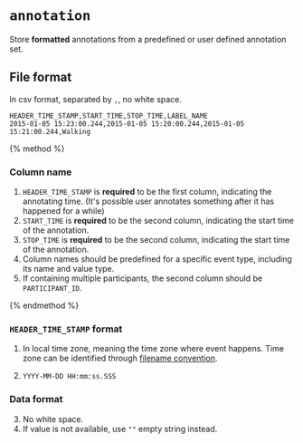 # `annotation`

Store **formatted** annotations from a predefined or user defined annotation set.

## File format

In csv format, separated by `,`, no white space.

```
HEADER_TIME_STAMP,START_TIME,STOP_TIME,LABEL_NAME
2015-01-05 15:23:00.244,2015-01-05 15:20:00.244,2015-01-05 15:21:00.244,Walking
```

{% method %}

### Column name
1. `HEADER_TIME_STAMP` is **required** to be the first column, indicating the annotating time. (It's possible user annotates something after it has happened for a while)
2. `START_TIME` is **required** to be the second column, indicating the start time of the annotation.
2. `STOP_TIME` is **required** to be the second column, indicating the start time of the annotation.
3. Column names should be predefined for a specific event type, including its name and value type.
4. If containing multiple participants, the second column should be `PARTICIPANT_ID`.

{% endmethod %}

### `HEADER_TIME_STAMP` format

1. In local time zone, meaning the time zone where event happens. Time zone can be identified through [filename convention](#).

2. `YYYY-MM-DD HH:mm:ss.SSS`

### Data format

3. No white space.
4. If value is not available, use `""` empty string instead.
